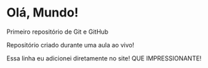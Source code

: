# Olá, Mundo!
 Primeiro repositório de Git e GitHub

 Repositório criado durante uma aula ao vivo!
 
 Essa linha eu adicionei diretamente no site! QUE IMPRESSIONANTE!
